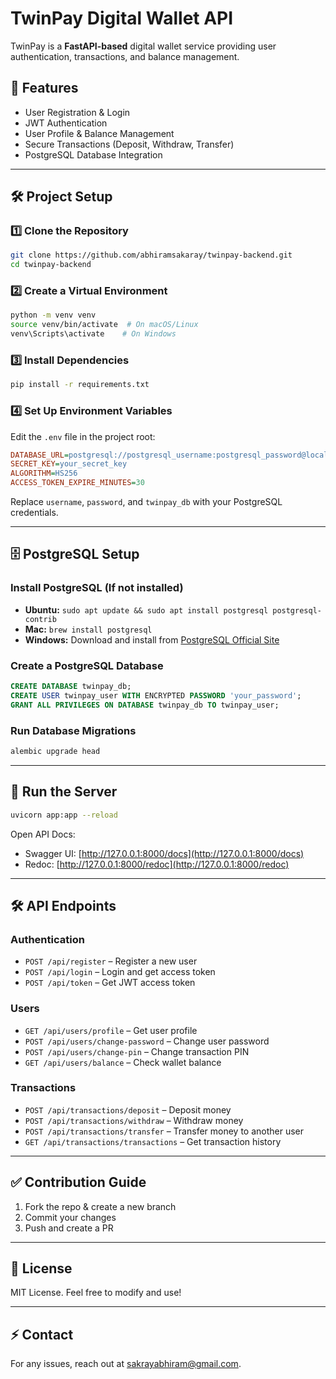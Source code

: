 # TwinPay Digital Wallet API

TwinPay is a **FastAPI-based** digital wallet service providing user authentication, transactions, and balance management.

## 🚀 Features
- User Registration & Login
- JWT Authentication
- User Profile & Balance Management
- Secure Transactions (Deposit, Withdraw, Transfer)
- PostgreSQL Database Integration

---

## 🛠️ Project Setup

### 1️⃣ Clone the Repository
```bash
git clone https://github.com/abhiramsakaray/twinpay-backend.git
cd twinpay-backend
```

### 2️⃣ Create a Virtual Environment
```bash
python -m venv venv
source venv/bin/activate  # On macOS/Linux
venv\Scripts\activate    # On Windows
```

### 3️⃣ Install Dependencies
```bash
pip install -r requirements.txt
```

### 4️⃣ Set Up Environment Variables
Edit the `.env` file in the project root:
```ini
DATABASE_URL=postgresql://postgresql_username:postgresql_password@localhost:5432/twinpay_db
SECRET_KEY=your_secret_key
ALGORITHM=HS256
ACCESS_TOKEN_EXPIRE_MINUTES=30
```
Replace `username`, `password`, and `twinpay_db` with your PostgreSQL credentials.

---

## 🗄️ PostgreSQL Setup

### Install PostgreSQL (If not installed)
- **Ubuntu:** `sudo apt update && sudo apt install postgresql postgresql-contrib`
- **Mac:** `brew install postgresql`
- **Windows:** Download and install from [PostgreSQL Official Site](https://www.postgresql.org/download/)

### Create a PostgreSQL Database
```sql
CREATE DATABASE twinpay_db;
CREATE USER twinpay_user WITH ENCRYPTED PASSWORD 'your_password';
GRANT ALL PRIVILEGES ON DATABASE twinpay_db TO twinpay_user;
```

### Run Database Migrations
```bash
alembic upgrade head
```

---

## 🚀 Run the Server
```bash
uvicorn app:app --reload
```

Open API Docs:
- Swagger UI: [http://127.0.0.1:8000/docs](http://127.0.0.1:8000/docs)
- Redoc: [http://127.0.0.1:8000/redoc](http://127.0.0.1:8000/redoc)

---

## 🛠️ API Endpoints

### Authentication
- `POST /api/register` – Register a new user
- `POST /api/login` – Login and get access token
- `POST /api/token` – Get JWT access token

### Users
- `GET /api/users/profile` – Get user profile
- `POST /api/users/change-password` – Change user password
- `POST /api/users/change-pin` – Change transaction PIN
- `GET /api/users/balance` – Check wallet balance

### Transactions
- `POST /api/transactions/deposit` – Deposit money
- `POST /api/transactions/withdraw` – Withdraw money
- `POST /api/transactions/transfer` – Transfer money to another user
- `GET /api/transactions/transactions` – Get transaction history

---

## ✅ Contribution Guide
1. Fork the repo & create a new branch
2. Commit your changes
3. Push and create a PR

---

## 📄 License
MIT License. Feel free to modify and use!

---

## ⚡ Contact
For any issues, reach out at [sakrayabhiram@gmail.com](mailto:sakrayabhiram@gmail.com).

